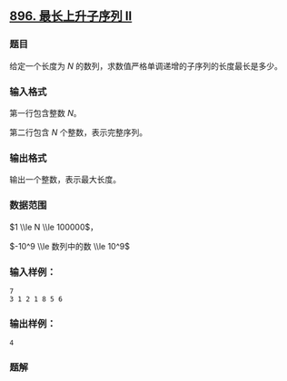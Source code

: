 ## [896\. 最长上升子序列 II](https://www.acwing.com/problem/content/898/)

### 题目

给定一个长度为 $N$ 的数列，求数值严格单调递增的子序列的长度最长是多少。

### 输入格式

第一行包含整数 $N$。

第二行包含 $N$ 个整数，表示完整序列。

### 输出格式

输出一个整数，表示最大长度。

### 数据范围

$1 \\le N \\le 100000$，

$-10^9 \\le 数列中的数 \\le 10^9$

### 输入样例：

```
7
3 1 2 1 8 5 6
```

### 输出样例：

```
4
```

### 题解

